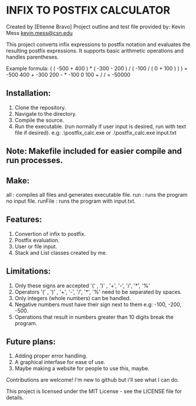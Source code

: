 # INFIX TO POSTFIX CALCULATOR

Created by [Etienne Bravo]
Project outline and test file provided by: Kevin Mess <kevin.mess@csn.edu>

This project converts infix expressions to postfix notation and evaluates the resulting postfix expressions.
It supports basic arithmetic operations and handles parentheses.

Example formula: ( ( -500 + 400 ) * ( -300 - 200 ) / ( -100 / ( 0 + 100 ) ) ) = -500 400 + -300 200 - * -100 0 100 + / / =  -50000

## Installation:
  1. Clone the repository.
  2. Navigate to the directory.
  3. Compile the source.
  4. Run the executable. (run normally if user input is desired, run with text file if desired).
  e.g: .\postfix_calc.exe or .\postfix_calc.exe input.txt

## Note: Makefile included for easier compile and run processes.
## Make:
   all : compiles all files and generates executable file.
   run : runs the program no input file.
   runFile : runs the program with input.txt.

## Features:
  1. Convertion of infix to postfix.
  2. Postfix evaluation.
  3. User or file input.
  4. Stack and List classes created by me.

## Limitations: 
  1. Only these signs are accepted '(' , ')' , '+', '-', '/', '*', '%' 
  2. Operators '(' , ')' , '+', '-', '/', '*', '%' need to be separated by spaces.
  3. Only integers (whole numbers) can be handled.
  4. Negative numbers must have their sign next to them e.g: -100, -200, -500.
  5. Operations that result in numbers greater than 10 digits break the program.

## Future plans:
  1. Adding proper error handling.
  2. A graphical interfase for ease of use.
  3. Maybe making a website for people to use this, maybe.

Contributions are welcome!
I'm new to github but i'll see what I can do.

This project is licensed under the MIT License - see the LICENSE file for details.
